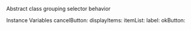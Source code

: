 Abstract class grouping selector behavior

Instance Variables
	cancelButton:		<Object>
	displayItems:		<Object>
	itemList:		<Object>
	label:		<Object>
	okButton:		<Object>

cancelButton
	- xxxxx

displayItems
	- xxxxx

itemList
	- xxxxx

label
	- xxxxx

okButton
	- xxxxx
